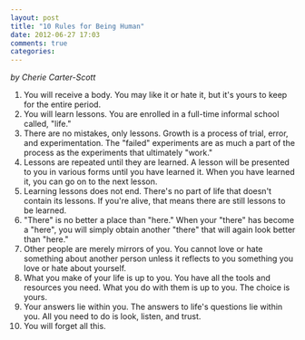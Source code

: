```yaml
---
layout: post
title: "10 Rules for Being Human"
date: 2012-06-27 17:03
comments: true
categories: 
---
```

_by Cherie Carter-Scott_

1. You will receive a body. You may like it or hate it, but it's yours to keep for the entire period.
2. You will learn lessons. You are enrolled in a full-time informal school called, "life."
3. There are no mistakes, only lessons. Growth is a process of trial, error, and experimentation. The "failed" experiments are as much a part of the process as the experiments that ultimately "work."
4. Lessons are repeated until they are learned. A lesson will be presented to you in various forms until you have learned it. When you have learned it, you can go on to the next lesson.
5. Learning lessons does not end. There's no part of life that doesn't contain its lessons. If you're alive, that means there are still lessons to be learned.
6. "There" is no better a place than "here." When your "there" has become a "here", you will simply obtain another "there" that will again look better than "here."
7. Other people are merely mirrors of you. You cannot love or hate something about another person unless it reflects to you something you love or hate about yourself.
8. What you make of your life is up to you. You have all the tools and resources you need. What you do with them is up to you. The choice is yours.
9. Your answers lie within you. The answers to life's questions lie within you. All you need to do is look, listen, and trust.
10. You will forget all this.

